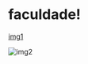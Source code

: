 # faculdade!

<!-- atividade 1 FORUM-->
[img1](https://user-images.githubusercontent.com/5487949/195999644-af0635ac-610d-4fb1-9e36-1d5833ac0d08.png)


![img2](https://user-images.githubusercontent.com/5487949/195999647-1b2e10ca-1baa-4cf0-9b38-9a44eaf597be.png)
<!------->
